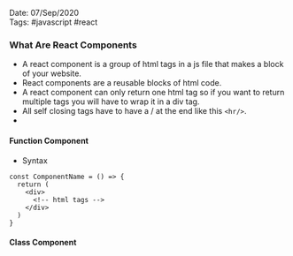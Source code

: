 Date: 07/Sep/2020  
Tags: #javascript #react

### What Are React Components

- A react component is a group of html tags in a js file that makes a block of your website.
- React components are a reusable blocks of html code.
- A react component can only return one html tag so if you want to return multiple tags you will have to wrap it in a div tag.
- All self closing tags have to have a / at the end like this `<hr/>`.
- 

#### Function Component
- Syntax
```
const ComponentName = () => {
  return (
    <div>
      <!-- html tags -->
    </div>
  )
}
```
#### Class Component


